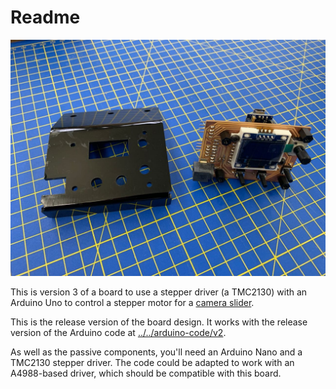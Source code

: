# Readme

![IMG_2599.jpg](IMG_2599.jpg)

This is version 3 of a board to use a stepper driver (a TMC2130) with an Arduino Uno to control a stepper motor for a <a href="https://andrewsleigh.com/fab-slider/">camera slider</a>.

This is the release version of the board design. It works with the release version of the Arduino code at [../../arduino-code/v2](../../arduino-code/v2).

As well as the passive components, you'll need an Arduino Nano and a TMC2130 stepper driver. The code could be adapted to work with an A4988-based driver, which should be compatible with this board.